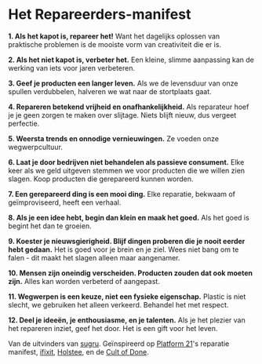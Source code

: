 ﻿Het Repareerders-manifest
=========================

**1. Als het kapot is, repareer het!** Want het dagelijks oplossen van praktische problemen is de mooiste vorm van creativiteit die er is.

**2. Als het niet kapot is, verbeter het.** Een kleine, slimme aanpassing kan de werking van iets voor jaren verbeteren.

**3. Geef je producten een langer leven.** Als we de levensduur van onze spullen verdubbelen, halveren we wat naar de stortplaats gaat.

**4. Repareren betekend vrijheid en onafhankelijkheid.** Als reparateur hoef je je geen zorgen te maken over slijtage. Niets blijft nieuw, dus vergeet perfectie.

**5. Weersta trends en onnodige vernieuwingen.** Ze voeden onze wegwerpcultuur.

**6. Laat je door bedrijven niet behandelen als passieve consument.** Elke keer als we geld uitgeven stemmen we voor producten die we willen zien slagen. Koop producten die gerepareerd kunnen worden.

**7. Een gerepareerd ding is een mooi ding.** Elke reparatie, bekwaam of geïmproviseerd, heeft een verhaal.

**8. Als je een idee hebt, begin dan klein en maak het goed.** Als het goed is begint het dan te groeien.

**9. Koester je nieuwsgierigheid. Blijf dingen proberen die je nooit eerder hebt gedaan.** Het is goed voor je brein en je ziel. Wees niet bang om te falen - dit maakt het slagen alleen maar aangenamer.

**10. Mensen zijn oneindig verscheiden. Producten zouden dat ook moeten zijn.** Alles kan worden verbeterd of aangepast.

**11. Wegwerpen is een keuze, niet een fysieke eigenschap.** Plastic is niet slecht, we gebruiken het alleen verkeerd. Behandel het met respect.

**12. Deel je ideeën, je enthousiasme, en je talenten.** Als je het plezier van het repareren inziet, geef het door. Het is een gift voor het leven.

Van de uitvinders van [sugru](https://sugru.com).
Geïnspireerd op [Platform 21](http://www.platform21.nl)'s reparatie manifest, [ifixit](http://www.ifixit.com/), [Holstee](http://shop.holstee.com/pages/about), en de [Cult of Done](http://www.brepettis.com/blog/2009/3/3/the-cult-of-done-manifesto.html).
